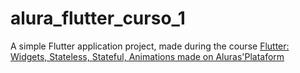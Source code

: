 # alura_flutter_curso_1
A simple Flutter application project, made during the course [Flutter: Widgets, Stateless, Stateful, Animations made on Aluras'Plataform](https://cursos.alura.com.br/certificate/153efc5e-2cca-46c9-a91d-ad0c8aac6b27?lang=en)
